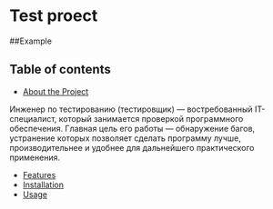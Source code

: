 # Test proect

##Example

## Table of contents

- [About the Project](#about-the-progect)

Инженер по тестированию (тестировщик) — востребованный IT-специалист, который занимается проверкой программного обеспечения. Главная цель его работы — обнаружение багов, устранение которых позволяет сделать программу лучше, производительнее и удобнее для дальнейшего практического применения.
- [Features](#features)
- [Installation](#installation)
- [Usage](#usage)
